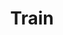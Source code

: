 ---
title: Train
tags: ["train", "locomotive", "transportation", "railway", "passenger", "cargo", "railroad", "engine"]
icon: train
svg: '<svg xmlns="http://www.w3.org/2000/svg" width="24" height="24" fill="none" viewBox="0 0 24 24" stroke-width="1.5" stroke-linecap="round" stroke-linejoin="round" stroke="currentColor"><path d="M16 18H8m8 0 2 3m-2-3a3 3 0 0 0 3-3v-4M8 18l-2 3m2-3a3 3 0 0 1-3-3v-4m3 3v1m8-1v1M5 11h7m-7 0V6m7 5h7m-7 0V6m7 5V6m-7 0H5m7 0h7M5 6a3 3 0 0 1 3-3h8a3 3 0 0 1 3 3"/></svg>'
---